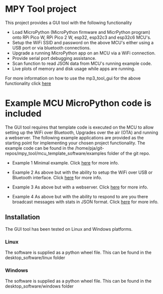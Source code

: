 # MPY Tool project

This project provides a GUI tool with the following functionality

- Load MicroPython (MicroPython firmware and MicrPython program) onto RPi Pico W, RPi Pico 2 W, esp32, esp32c3 and esp32c6 MCU's.
- Setup the WiFi SSID and password on the above MCU's either using a USB port or via bluetooth connections.
- Upgrade a running MicroPython app on an MCU via a WiFi connection.
- Provide serial port debugging assistance.
- Scan function to read JSON data from MCU's running example code.
- Live plots of memory and disk usage while apps are running.

For more information on how to use the mp3_tool_gui for the above functionality click [here](desktop_software/README.md)

# Example MCU MicroPython code is included

The GUI tool requires that template code is executed on the MCU to allow setting up the WiFi over Bluetooth, Upgrades over the air (OTA) and running a webserver.
The following example applications are provided as the starting point for implementing your chosen project functionality. The example code can be found in the
/home/pja/git-repos/mpy_tool/mcu_template_software/examples folder of the git repo.

- Example 1
Minimal example. Click [here](mcu_template_software/examples/project_template_1/README.md) for more info.

- Example 2
As above but with the ability to setup the WiFi over USB or Bluetooth interface. Click [here](mcu_template_software/examples/project_template_2/README.md) for more info.

- Example 3
As above but with a webserver. Click [here](mcu_template_software/examples/project_template_3/README.md) for more info.

- Example 4
As above but with the ability to respond to are you there broadcast messages with stats in JSON format. Click [here](mcu_template_software/examples/project_template_4/README.md) for more info.

## Installation

The GUI tool has been tested on Linux and Windows platforms.

### Linux

The software is supplied as a python wheel file. This can be found in the desktop_software/linux folder


### Windows

The software is supplied as a python wheel file. This can be found in the desktop_software/windows folder


